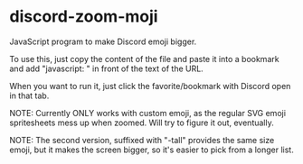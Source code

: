 # discord-zoom-moji
JavaScript program to make Discord emoji bigger.

To use this, just copy the content of the file and paste it into a bookmark and add "javascript: " in front of the text of the URL.

When you want to run it, just click the favorite/bookmark with Discord open in that tab.

NOTE: Currently ONLY works with custom emoji, as the regular SVG emoji spritesheets mess up when zoomed. Will try to figure it out, eventually.

NOTE: The second version, suffixed with "-tall" provides the same size emoji, but it makes the screen bigger, so it's easier to pick from a longer list.
